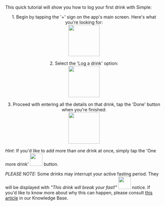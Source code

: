 This quick tutorial will show you how to log your first drink with Simple:

<p align="center">1. Begin by tapping the '+' sign on the app's main screen. Here's what you're looking for:
<br/>
  <img width="100" src="https://dkea7qxfae4ft.cloudfront.net/kb/pluss.png">
</p>

<p align="center">2. Select the 'Log a drink' option:
<br/>
  <img width="100" src="https://dkea7qxfae4ft.cloudfront.net/kb/LDRINK.png">
</p>

<p align="center">3. Proceed with entering all the details on that drink, tap the 'Done' button when you're finished:
<br/>
  <img width="100" src="https://dkea7qxfae4ft.cloudfront.net/kb/Drink.jpeg">
</p>

*Hint*: If you'd like to add more than one drink at once, simply tap the 'One more drink' <img width="40" src="https://dkea7qxfae4ft.cloudfront.net/kb/onemore.png"> button.

*PLEASE NOTE:* Some drinks may interrupt your active fasting period. They will be displayed with *"This drink will break your fast!"* <img width="40" src="https://dkea7qxfae4ft.cloudfront.net/kb/breakf.png">  notice. 
If you'd like to know more about why this can happen, please consult [this article](link) in our Knowledge Base.
